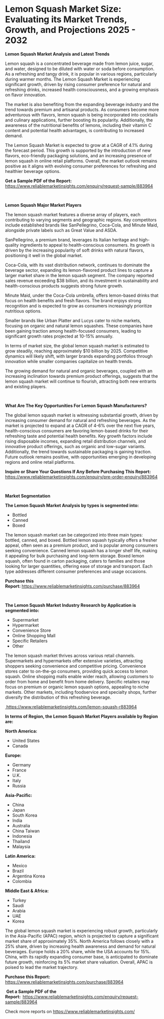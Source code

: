 <p><h1>Lemon Squash Market Size: Evaluating its Market Trends, Growth, and Projections 2025 - 2032</h1></p><p><strong>Lemon Squash Market Analysis and Latest Trends</strong></p>
<p><p>Lemon squash is a concentrated beverage made from lemon juice, sugar, and water, designed to be diluted with water or soda before consumption. As a refreshing and tangy drink, it is popular in various regions, particularly during warmer months. The Lemon Squash Market is experiencing significant growth, driven by rising consumer preference for natural and refreshing drinks, increased health consciousness, and a growing emphasis on flavor innovation. </p><p>The market is also benefiting from the expanding beverage industry and the trend towards premium and artisanal products. As consumers become more adventurous with flavors, lemon squash is being incorporated into cocktails and culinary applications, further boosting its popularity. Additionally, the awareness of the nutritional benefits of lemons, including their vitamin C content and potential health advantages, is contributing to increased demand.</p><p>The Lemon Squash Market is expected to grow at a CAGR of 4.1% during the forecast period. This growth is supported by the introduction of new flavors, eco-friendly packaging solutions, and an increasing presence of lemon squash in online retail platforms. Overall, the market outlook remains positive as it aligns with evolving consumer preferences for refreshing and healthier beverage options.</p></p>
<p><strong>Get a Sample PDF of the Report:&nbsp;</strong> <a href="https://www.reliablemarketinsights.com/enquiry/request-sample/883964?utm_campaign=2443&utm_medium=2&utm_source=Github&utm_content=ia&utm_term=14022025&utm_id=lemon-squash">https://www.reliablemarketinsights.com/enquiry/request-sample/883964</a></p>
<p>&nbsp;</p>
<p><strong>Lemon Squash Major Market Players</strong></p>
<p><p>The lemon squash market features a diverse array of players, each contributing to varying segments and geographic regions. Key competitors include established brands like SanPellegrino, Coca-Cola, and Minute Maid, alongside private labels such as Great Value and ASDA.</p><p>SanPellegrino, a premium brand, leverages its Italian heritage and high-quality ingredients to appeal to health-conscious consumers. Its growth is driven by the increasing popularity of soft drinks with natural flavors, positioning it well in the global market.</p><p>Coca-Cola, with its vast distribution network, continues to dominate the beverage sector, expanding its lemon-flavored product lines to capture a larger market share in the lemon squash segment. The company reported sales revenue exceeding $38 billion, and its investment in sustainability and health-conscious products suggests strong future growth.</p><p>Minute Maid, under the Coca-Cola umbrella, offers lemon-based drinks that focus on health benefits and fresh flavors. The brand enjoys strong recognition and is expected to grow as consumers increasingly prioritize nutritious options.</p><p>Smaller brands like Urban Platter and Lucys cater to niche markets, focusing on organic and natural lemon squashes. These companies have been gaining traction among health-focused consumers, leading to significant growth rates projected at 10-15% annually.</p><p>In terms of market size, the global lemon squash market is estimated to grow steadily, reaching approximately $10 billion by 2025. Competitive dynamics will likely shift, with larger brands expanding portfolios through innovation while smaller companies capitalize on health trends.</p><p>The growing demand for natural and organic beverages, coupled with an increasing inclination towards premium product offerings, suggests that the lemon squash market will continue to flourish, attracting both new entrants and existing players.</p></p>
<p>&nbsp;</p>
<p><strong>What Are The Key Opportunities For Lemon Squash Manufacturers?</strong></p>
<p><p>The global lemon squash market is witnessing substantial growth, driven by increasing consumer demand for natural and refreshing beverages. As the market is projected to expand at a CAGR of 4-6% over the next five years, health-conscious consumers are favoring lemon-based drinks for their refreshing taste and potential health benefits. Key growth factors include rising disposable incomes, expanding retail distribution channels, and innovative product offerings, such as organic and low-sugar variants. Additionally, the trend towards sustainable packaging is gaining traction. Future outlook remains positive, with opportunities emerging in developing regions and online retail platforms.</p></p>
<p><strong>Inquire or Share Your Questions If Any Before Purchasing This Report:</strong> <a href="https://www.reliablemarketinsights.com/enquiry/pre-order-enquiry/883964?utm_campaign=2443&utm_medium=2&utm_source=Github&utm_content=ia&utm_term=14022025&utm_id=lemon-squash">https://www.reliablemarketinsights.com/enquiry/pre-order-enquiry/883964</a></p>
<p>&nbsp;</p>
<p><strong>Market Segmentation</strong></p>
<p><strong>The Lemon Squash Market Analysis by types is segmented into:</strong></p>
<p><ul><li>Bottled</li><li>Canned</li><li>Boxed</li></ul></p>
<p><p>The lemon squash market can be categorized into three main types: bottled, canned, and boxed. Bottled lemon squash typically offers a fresher appeal, often seen as a premium product, and is popular among consumers seeking convenience. Canned lemon squash has a longer shelf life, making it appealing for bulk purchasing and long-term storage. Boxed lemon squash, often found in carton packaging, caters to families and those looking for larger quantities, offering ease of storage and transport. Each type addresses different consumer preferences and usage occasions.</p></p>
<p><strong>Purchase this Report:&nbsp;</strong><a href="https://www.reliablemarketinsights.com/purchase/883964?utm_campaign=2443&utm_medium=2&utm_source=Github&utm_content=ia&utm_term=14022025&utm_id=lemon-squash">https://www.reliablemarketinsights.com/purchase/883964</a></p>
<p>&nbsp;</p>
<p><strong>The Lemon Squash Market Industry Research by Application is segmented into:</strong></p>
<p><ul><li>Supermarket</li><li>Hypermarket</li><li>Convenience Store</li><li>Online Shopping Mall</li><li>Specific Retailers</li><li>Other</li></ul></p>
<p><p>The lemon squash market thrives across various retail channels. Supermarkets and hypermarkets offer extensive varieties, attracting shoppers seeking convenience and competitive pricing. Convenience stores cater to on-the-go consumers, providing quick access to lemon squash. Online shopping malls enable wider reach, allowing customers to order from home and benefit from home delivery. Specific retailers may focus on premium or organic lemon squash options, appealing to niche markets. Other markets, including foodservice and specialty shops, further diversify the distribution of this refreshing beverage.</p></p>
<p><a href="https://www.reliablemarketinsights.com/lemon-squash-r883964?utm_campaign=2443&utm_medium=2&utm_source=Github&utm_content=ia&utm_term=14022025&utm_id=lemon-squash">&nbsp;https://www.reliablemarketinsights.com/lemon-squash-r883964</a></p>
<p><strong>In terms of Region, the Lemon Squash Market Players available by Region are:</strong></p>
<p>
    <p> <strong> North America: </strong>
        <ul>
            <li>United States</li>
            <li>Canada</li>
        </ul>
        </p> 
    <p> <strong> Europe: </strong>
        <ul>
            <li>Germany</li>
            <li>France</li>
            <li>U.K.</li>
            <li>Italy</li>
            <li>Russia</li>
        </ul>
        </p> 
    <p> <strong> Asia-Pacific: </strong>
        <ul>
            <li>China</li>
            <li>Japan</li>
            <li>South Korea</li>
            <li>India</li>
            <li>Australia</li>
            <li>China Taiwan</li>
            <li>Indonesia</li>
            <li>Thailand</li>
            <li>Malaysia</li>
        </ul>
        </p> 
    <p> <strong> Latin America: </strong>
        <ul>
            <li>Mexico</li>
            <li>Brazil</li>
            <li>Argentina Korea</li>
            <li>Colombia</li>
        </ul>
        </p> 
    <p> <strong> Middle East & Africa: </strong>
        <ul>
            <li>Turkey</li>
            <li>Saudi</li>
            <li>Arabia</li>
            <li>UAE</li>
            <li>Korea</li>
        </ul>
    </p>
    </p>
<p><p>The global lemon squash market is experiencing robust growth, particularly in the Asia-Pacific (APAC) region, which is projected to capture a significant market share of approximately 35%. North America follows closely with a 25% share, driven by increasing health awareness and demand for natural beverages. Europe holds a 20% share, while the USA accounts for 15%. China, with its rapidly expanding consumer base, is anticipated to dominate future growth, reinforcing its 5% market share valuation. Overall, APAC is poised to lead the market trajectory.</p></p>
<p><strong>Purchase this Report: </strong><a href="https://www.reliablemarketinsights.com/purchase/883964?utm_campaign=2443&utm_medium=2&utm_source=Github&utm_content=ia&utm_term=14022025&utm_id=lemon-squash">https://www.reliablemarketinsights.com/purchase/883964</a></p>
<p>&nbsp;<strong>Get a Sample PDF of the Report:&nbsp;&nbsp;</strong><a href="https://www.reliablemarketinsights.com/enquiry/request-sample/883964?utm_campaign=2443&utm_medium=2&utm_source=Github&utm_content=ia&utm_term=14022025&utm_id=lemon-squash">https://www.reliablemarketinsights.com/enquiry/request-sample/883964</a></p>
<p><strong></strong></p>
<p>Check more reports on <a href="https://www.reliablemarketinsights.com/?utm_campaign=2443&utm_medium=2&utm_source=Github&utm_content=ia&utm_term=14022025&utm_id=lemon-squash">https://www.reliablemarketinsights.com/</a></p>